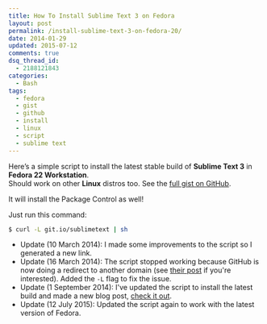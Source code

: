 ```yaml
---
title: How To Install Sublime Text 3 on Fedora
layout: post
permalink: /install-sublime-text-3-on-fedora-20/
date: 2014-01-29
updated: 2015-07-12
comments: true
dsq_thread_id:
  - 2188121843
categories:
  - Bash
tags:
  - fedora
  - gist
  - github
  - install
  - linux
  - script
  - sublime text
---
```


<p>
  Here&#8217;s a simple script to install the latest stable build of <strong>Sublime Text 3</strong> in <strong>Fedora 22 Workstation</strong>.<br /> Should work on other <strong>Linux</strong> distros too. See the <a href="https://gist.github.com/simonewebdesign/8507139" title="Install Sublime Text 3 on Fedora 20" target="_blank">full gist on GitHub</a>.
</p>

<p>It will install the Package Control as well!</p>

<p>
  Just run this command:
</p>

``` bash
$ curl -L git.io/sublimetext | sh
```

- Update (10 March 2014): I made some improvements to the script so I generated a new link.
- Update (16 March 2014): The script stopped working because GitHub is now doing a redirect to another domain (see [their post](https://developer.github.com/changes/2014-04-25-user-content-security/) if you're interested). Added the `-L` flag to fix the issue.
- Update (1 September 2014): I've updated the script to install the latest build and made a new blog post, [check it out](http://simonewebdesign.it/install-sublime-text-3-on-linux/).
- Update (12 July 2015): Updated the script again to work with the latest version of Fedora.
